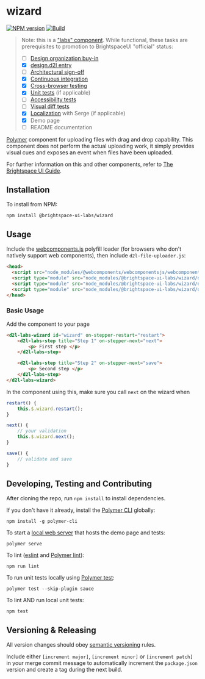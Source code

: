 # wizard

[![NPM version](https://img.shields.io/npm/v/@brightspace-ui-labs/wizard.svg)](https://www.npmjs.org/package/@brightspace-ui-labs/wizard)
[![Build][CI Badge]][CI Workflows]

> Note: this is a ["labs" component](https://github.com/BrightspaceUI/guide/wiki/Component-Tiers). While functional, these tasks are prerequisites to promotion to BrightspaceUI "official" status:
>
> - [ ] [Design organization buy-in](https://github.com/BrightspaceUI/guide/wiki/Before-you-build#working-with-design)
> - [x] [design.d2l entry](http://design.d2l/)
> - [ ] [Architectural sign-off](https://github.com/BrightspaceUI/guide/wiki/Before-you-build#web-component-architecture)
> - [x] [Continuous integration](https://github.com/BrightspaceUI/guide/wiki/Testing#testing-continuously-with-travis-ci)
> - [x] [Cross-browser testing](https://github.com/BrightspaceUI/guide/wiki/Testing#cross-browser-testing-with-sauce-labs)
> - [x] [Unit tests](https://github.com/BrightspaceUI/guide/wiki/Testing#testing-with-polymer-test) (if applicable)
> - [ ] [Accessibility tests](https://github.com/BrightspaceUI/guide/wiki/Testing#automated-accessibility-testing-with-axe)
> - [ ] [Visual diff tests](https://github.com/BrightspaceUI/visual-diff)
> - [x] [Localization](https://github.com/BrightspaceUI/guide/wiki/Localization) with Serge (if applicable)
> - [x] Demo page
> - [ ] README documentation

[Polymer](https://www.polymer-project.org) component for uploading files with drag and drop capability. This component does not perform the actual uploading work, it simply provides visual cues and exposes an event when files have been uploaded.


For further information on this and other components, refer to [The Brightspace UI Guide](https://github.com/BrightspaceUI/guide/wiki).

## Installation

To install from NPM:

```shell
npm install @brightspace-ui-labs/wizard
```

## Usage

Include the [webcomponents.js](http://webcomponents.org/polyfills/) polyfill loader (for browsers who don't natively support web components), then include `d2l-file-uploader.js`:

```html
<head>
  <script src="node_modules/@webcomponents/webcomponentsjs/webcomponents-loader.js"></script>
  <script type="module" src="node_modules/@brightspace-ui-labs/wizard/d2l-wizard.js"></script>
  <script type="module" src="node_modules/@brightspace-ui-labs/wizard/d2l-step.js"></script>
  <script type="module" src="node_modules/@brightspace-ui-labs/wizard/d2l-single-step-header.js"></script>
</head>
```

### Basic Usage

Add the component to your page

```html
<d2l-labs-wizard id="wizard" on-stepper-restart="restart">
	<d2l-labs-step title="Step 1" on-stepper-next="next">
		<p> First step </p>
	</d2l-labs-step>

	<d2l-labs-step title="Step 2" on-stepper-next="save">
		<p> Second step </p>
	</d2l-labs-step>
</d2l-labs-wizard>
```

In the component using this, make sure you call `next` on the wizard when

```js
restart() {
	this.$.wizard.restart();
}

next() {
	// your validation
	this.$.wizard.next();
}

save() {
	// validate and save
}
```



## Developing, Testing and Contributing

After cloning the repo, run `npm install` to install dependencies.

If you don't have it already, install the [Polymer CLI](https://www.polymer-project.org/2.0/docs/tools/polymer-cli) globally:

```shell
npm install -g polymer-cli
```

To start a [local web server](https://www.polymer-project.org/2.0/docs/tools/polymer-cli-commands#serve) that hosts the demo page and tests:

```shell
polymer serve
```

To lint ([eslint](http://eslint.org/) and [Polymer lint](https://www.polymer-project.org/2.0/docs/tools/polymer-cli-commands#lint)):

```shell
npm run lint
```

To run unit tests locally using [Polymer test](https://www.polymer-project.org/2.0/docs/tools/polymer-cli-commands#tests):

```shell
polymer test --skip-plugin sauce
```

To lint AND run local unit tests:

```shell
npm test
```

## Versioning & Releasing

All version changes should obey [semantic versioning](https://semver.org/) rules.

Include either `[increment major]`, `[increment minor]` or `[increment patch]` in your merge commit message to automatically increment the `package.json` version and create a tag during the next build.



[CI Badge]: https://github.com/BrightspaceUILabs/wizard/workflows/build/badge.svg?branch=master
[CI Workflows]: https://github.com/BrightspaceUILabs/wizard/actions?query=workflow%3Abuild+branch%3Amaster
